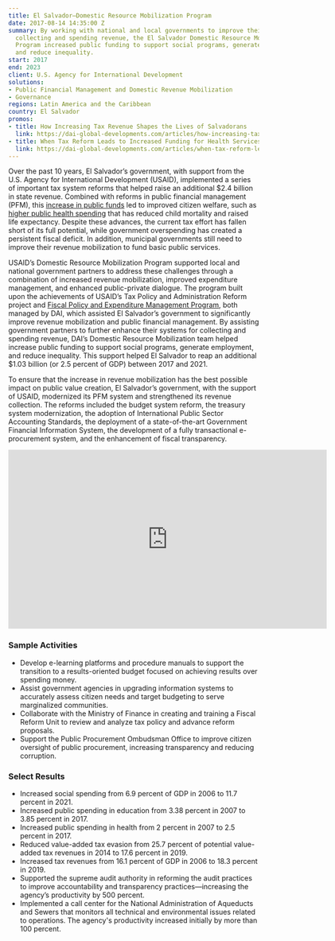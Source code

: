 ```yaml
---
title: El Salvador—Domestic Resource Mobilization Program
date: 2017-08-14 14:35:00 Z
summary: By working with national and local governments to improve their systems for
  collecting and spending revenue, the El Salvador Domestic Resource Mobilization
  Program increased public funding to support social programs, generate employment,
  and reduce inequality.
start: 2017
end: 2023
client: U.S. Agency for International Development
solutions:
- Public Financial Management and Domestic Revenue Mobilization
- Governance
regions: Latin America and the Caribbean
country: El Salvador
promos:
- title: How Increasing Tax Revenue Shapes the Lives of Salvadorans
  link: https://dai-global-developments.com/articles/how-increasing-tax-revenue-shapes-the-lives-of-salvadorans/
- title: When Tax Reform Leads to Increased Funding for Health Services
  link: https://dai-global-developments.com/articles/when-tax-reform-leads-to-increased-funding-for-health-services
---
```


Over the past 10 years, El Salvador’s government, with support from the U.S. Agency for International Development (USAID), implemented a series of important tax system reforms that helped raise an additional $2.4 billion in state revenue. Combined with reforms in public financial management (PFM), this [increase in public funds](https://www.dai.com/our-work/projects/el-salvador-fiscal-policy-and-expenditure-management-program-fpemp) led to improved citizen welfare, such as [higher public health spending](https://dai-global-developments.com/articles/when-tax-reform-leads-to-increased-funding-for-health-services) that has reduced child mortality and raised life expectancy. Despite these advances, the current tax effort has fallen short of its full potential, while government overspending has created a persistent fiscal deficit. In addition, municipal governments still need to improve their revenue mobilization to fund basic public services.

USAID’s Domestic Resource Mobilization Program supported local and national government partners to address these challenges through a combination of increased revenue mobilization, improved expenditure management, and enhanced public-private dialogue. The program built upon the achievements of USAID’s Tax Policy and Administration Reform project and [Fiscal Policy and Expenditure Management Program](https://www.dai.com/our-work/projects/el-salvador-fiscal-policy-and-expenditure-management-program-fpemp), both managed by DAI, which assisted El Salvador’s government to significantly improve revenue mobilization and public financial management. By assisting government partners to further enhance their systems for collecting and spending revenue, DAI’s Domestic Resource Mobilization team helped increase public funding to support social programs, generate employment, and reduce inequality. This support helped El Salvador to reap an additional $1.03 billion (or 2.5 percent of GDP) between 2017 and 2021. 

To ensure that the increase in revenue mobilization has the best possible impact on public value creation, El Salvador’s government, with the support of USAID, modernized its PFM system and strengthened its revenue collection. The reforms included the budget system reform, the treasury system modernization, the adoption of International Public Sector Accounting Standards, the deployment of a state-of-the-art Government Financial Information System, the development of a fully transactional e-procurement system, and the enhancement of fiscal transparency. 

<iframe src="https://player.vimeo.com/video/232543519" width="640" height="360" frameborder="0" webkitallowfullscreen mozallowfullscreen allowfullscreen></iframe>

### Sample Activities

* Develop e-learning platforms and procedure manuals to support the transition to a results-oriented budget focused on achieving results over spending money.
* Assist government agencies in upgrading information systems to accurately assess citizen needs and target budgeting to serve marginalized communities.
* Collaborate with the Ministry of Finance in creating and training a Fiscal Reform Unit to review and analyze tax policy and advance reform proposals.
* Support the Public Procurement Ombudsman Office to improve citizen oversight of public procurement, increasing transparency and reducing corruption.

### Select Results

* Increased social spending from 6.9 percent of GDP in 2006 to 11.7 percent in 2021.
* Increased public spending in education from 3.38 percent in 2007 to 3.85 percent in 2017.
* Increased public spending in health from 2 percent in 2007 to 2.5 percent in 2017.
* Reduced value-added tax evasion from 25.7 percent of potential value-added tax revenues in 2014 to 17.6 percent in 2019. 
* Increased tax revenues from 16.1 percent of GDP in 2006 to 18.3 percent in 2019.
* Supported the supreme audit authority in reforming the audit practices to improve accountability and transparency practices—increasing the agency’s productivity by 500 percent. 
* Implemented a call center for the National Administration of Aqueducts and Sewers that monitors all technical and environmental issues related to operations. The agency's productivity increased initially by more than 100 percent.